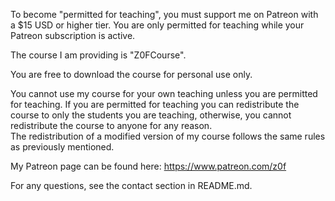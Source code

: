 To become "permitted for teaching", you must support me on Patreon with a $15 USD or higher tier. You are only permitted for teaching while your Patreon subscription is active.  
  
The course I am providing is "Z0FCourse".

You are free to download the course for personal use only.   

You cannot use my course for your own teaching unless you are permitted for teaching. If you are permitted for teaching you can redistribute the course to only the students you are teaching, otherwise, you cannot redistribute the course to anyone for any reason.  
The redistribution of a modified version of my course follows the same rules as previously mentioned.

My Patreon page can be found here: https://www.patreon.com/z0f

For any questions, see the contact section in README.md.